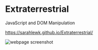 # Extraterrestrial
JavaScript and DOM Manipulation

https://sarahlewk.github.io/Extraterrestrial/

![webpage screenshot](https://user-images.githubusercontent.com/46179696/58690204-d9184180-833d-11e9-82ce-37a30a5bf11f.png)

